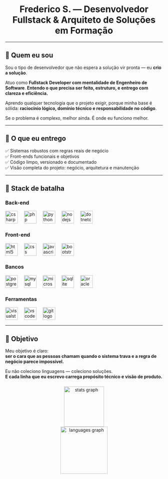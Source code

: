 <h1 align="center">Frederico S. — Desenvolvedor Fullstack & Arquiteto de Soluções em Formação</h1>


---

## 🧠 Quem eu sou

Sou o tipo de desenvolvedor que não espera a solução vir pronta — eu **crio a solução**.  

Atuo como **Fullstack Developer com mentalidade de Engenheiro de Software**.
**Entendo o que precisa ser feito, estruturo, e entrego com clareza e eficiência.**

Aprendo qualquer tecnologia que o projeto exigir, porque minha base é sólida: **raciocínio lógico, domínio técnico e responsabilidade no código**.

Se o problema é complexo, melhor ainda. É onde eu funciono melhor.

---

## 💼 O que eu entrego

✅ Sistemas robustos com regras reais de negócio    
✅ Front-ends funcionais e objetivos  
✅ Código limpo, versionado e documentado  
✅ Visão completa do projeto: negócio, arquitetura e manutenção

---

## 🚀 Stack de batalha

### **Back-end**

<div align="left">
  <img src="https://cdn.jsdelivr.net/gh/devicons/devicon/icons/csharp/csharp-original.svg" height="40" alt="csharp logo"  />
  <img width="12" />
  <img src="https://cdn.jsdelivr.net/gh/devicons/devicon/icons/php/php-original.svg" height="40" alt="php logo"  />
  <img width="12" />
  <img src="https://cdn.jsdelivr.net/gh/devicons/devicon/icons/python/python-original.svg" height="40" alt="python logo"  />
  <img width="12" />
  <img src="https://cdn.jsdelivr.net/gh/devicons/devicon/icons/nodejs/nodejs-original.svg" height="40" alt="nodejs logo"  />
  <img width="12" />
  <img src="https://cdn.jsdelivr.net/gh/devicons/devicon/icons/dotnetcore/dotnetcore-original.svg" height="40" alt="dotnetcore logo"  />
</div>

### **Front-end**

<div align="left">
  <img src="https://cdn.jsdelivr.net/gh/devicons/devicon/icons/html5/html5-original.svg" height="40" alt="html5 logo"  />
  <img width="12" />
  <img src="https://cdn.jsdelivr.net/gh/devicons/devicon/icons/css3/css3-original.svg" height="40" alt="css logo"  />
  <img width="12" />
  <img src="https://cdn.jsdelivr.net/gh/devicons/devicon/icons/javascript/javascript-original.svg" height="40" alt="javascript logo"  />
  <img width="12" />
  <img src="https://cdn.jsdelivr.net/gh/devicons/devicon/icons/bootstrap/bootstrap-original.svg" height="40" alt="bootstrap logo"  />
</div>

### **Bancos**

<div align="left">
  <img src="https://cdn.jsdelivr.net/gh/devicons/devicon/icons/postgresql/postgresql-original.svg" height="40" alt="postgresql logo"  />
  <img width="12" />
  <img src="https://cdn.jsdelivr.net/gh/devicons/devicon/icons/mysql/mysql-original.svg" height="40" alt="mysql logo"  />
  <img width="12" />
  <img src="https://cdn.jsdelivr.net/gh/devicons/devicon/icons/microsoftsqlserver/microsoftsqlserver-plain.svg" height="40" alt="microsoftsqlserver logo"  />
  <img width="12" />
  <img src="https://cdn.jsdelivr.net/gh/devicons/devicon/icons/sqlite/sqlite-original.svg" height="40" alt="sqlite logo"  />
  <img width="12" />
  <img src="https://cdn.jsdelivr.net/gh/devicons/devicon/icons/oracle/oracle-original.svg" height="40" alt="oracle logo"  />
</div>

### **Ferramentas**

<div align="left">
  <img src="https://cdn.jsdelivr.net/gh/devicons/devicon/icons/visualstudio/visualstudio-plain.svg" height="40" alt="visualstudio logo"  />
  <img width="12" />
  <img src="https://cdn.jsdelivr.net/gh/devicons/devicon/icons/vscode/vscode-original.svg" height="40" alt="vscode logo"  />
  <img width="12" />
  <img src="https://cdn.jsdelivr.net/gh/devicons/devicon/icons/git/git-original.svg" height="40" alt="git logo"  />
</div>

---

## 🎯 Objetivo

Meu objetivo é claro:  
**ser o cara que as pessoas chamam quando o sistema trava e a regra de negócio parece impossível.**

Eu não coleciono linguagens — coleciono soluções.  
**E cada linha que eu escrevo carrega propósito técnico e visão de produto.**

###

<div align="center">
  <img src="https://github-readme-stats.vercel.app/api?username=FredSS2323&hide_title=false&hide_rank=false&show_icons=true&include_all_commits=true&count_private=true&disable_animations=false&theme=tokyonight&locale=pt-br&hide_border=false&order=1" height="128" alt="stats graph" /> <br>
  <img src="https://github-readme-stats.vercel.app/api/top-langs?username=FredSS2323&locale=pt-br&hide_title=false&layout=compact&card_width=320&langs_count=5&theme=tokyonight&hide_border=false&order=2" height="150" alt="languages graph"  />
</div>
